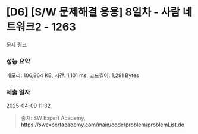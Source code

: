 # [D6] [S/W 문제해결 응용] 8일차 - 사람 네트워크2 - 1263 

[문제 링크](https://swexpertacademy.com/main/code/problem/problemDetail.do?contestProbId=AV18P2B6Iu8CFAZN) 

### 성능 요약

메모리: 106,864 KB, 시간: 1,101 ms, 코드길이: 1,291 Bytes

### 제출 일자

2025-04-09 11:32



> 출처: SW Expert Academy, https://swexpertacademy.com/main/code/problem/problemList.do